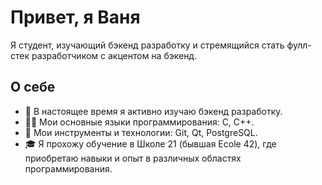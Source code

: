 # Привет, я Ваня

Я студент, изучающий бэкенд разработку и стремящийся стать фулл-стек разработчиком с акцентом на бэкенд.

## О себе
- 🌱 В настоящее время я активно изучаю бэкенд разработку.
- 👨‍💻 Мои основные языки программирования: C, C++.
- 🔧 Мои инструменты и технологии: Git, Qt, PostgreSQL.
- 🎓 Я прохожу обучение в Школе 21 (бывшая Ecole 42), где приобретаю навыки и опыт в различных областях программирования.
